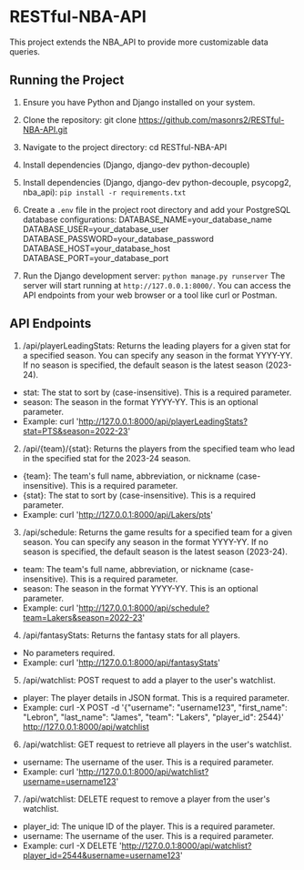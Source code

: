 # RESTful-NBA-API

This project extends the NBA_API to provide more customizable data queries.

## Running the Project

1. Ensure you have Python and Django installed on your system.
2. Clone the repository: git clone https://github.com/masonrs2/RESTful-NBA-API.git
3. Navigate to the project directory: cd RESTful-NBA-API
4. Install dependencies (Django, django-dev python-decouple)
4. Install dependencies (Django, django-dev python-decouple, psycopg2, nba_api): `pip install -r requirements.txt`
5. Create a `.env` file in the project root directory and add your PostgreSQL database configurations:
DATABASE_NAME=your_database_name
DATABASE_USER=your_database_user
DATABASE_PASSWORD=your_database_password
DATABASE_HOST=your_database_host
DATABASE_PORT=your_database_port

6. Run the Django development server: `python manage.py runserver`
The server will start running at `http://127.0.0.1:8000/`. You can access the API endpoints from your web browser or a tool like curl or Postman.

## API Endpoints

1. /api/playerLeadingStats: Returns the leading players for a given stat for a specified season. You can specify any season in the format YYYY-YY. If no season is specified, the default season is the latest season (2023-24).
- stat: The stat to sort by (case-insensitive). This is a required parameter.
- season: The season in the format YYYY-YY. This is an optional parameter.
- Example: curl 'http://127.0.0.1:8000/api/playerLeadingStats?stat=PTS&season=2022-23'

2. /api/{team}/{stat}: Returns the players from the specified team who lead in the specified stat for the 2023-24 season.
- {team}: The team's full name, abbreviation, or nickname (case-insensitive). This is a required parameter.
- {stat}: The stat to sort by (case-insensitive). This is a required parameter.
- Example: curl 'http://127.0.0.1:8000/api/Lakers/pts'

3. /api/schedule: Returns the game results for a specified team for a given season. You can specify any season in the format YYYY-YY. If no season is specified, the default season is the latest season (2023-24).
- team: The team's full name, abbreviation, or nickname (case-insensitive). This is a required parameter.
- season: The season in the format YYYY-YY. This is an optional parameter.
- Example: curl 'http://127.0.0.1:8000/api/schedule?team=Lakers&season=2022-23'

4. /api/fantasyStats: Returns the fantasy stats for all players.
- No parameters required.
- Example: curl 'http://127.0.0.1:8000/api/fantasyStats'

5. /api/watchlist: POST request to add a player to the user's watchlist.
- player: The player details in JSON format. This is a required parameter.
- Example: curl -X POST -d '{"username": "username123", "first_name": "Lebron", "last_name": "James", "team": "Lakers", "player_id": 2544}' http://127.0.0.1:8000/api/watchlist

6. /api/watchlist: GET request to retrieve all players in the user's watchlist.
- username: The username of the user. This is a required parameter.
- Example: curl 'http://127.0.0.1:8000/api/watchlist?username=username123'

7. /api/watchlist: DELETE request to remove a player from the user's watchlist.
- player_id: The unique ID of the player. This is a required parameter.
- username: The username of the user. This is a required parameter.
- Example: curl -X DELETE 'http://127.0.0.1:8000/api/watchlist?player_id=2544&username=username123'

